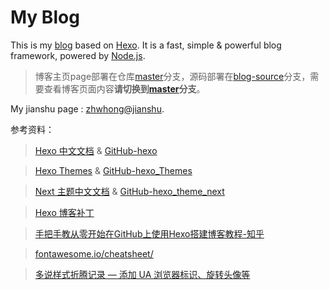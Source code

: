 # My Blog

This is my [blog](https://Hzwcode.github.io/) based on [Hexo](https://hexo.io/). It is a fast, simple & powerful blog framework, powered by [Node.js](https://nodejs.org/en/).

> 博客主页page部署在仓库[master](https://github.com/Hzwcode/Hzwcode.github.io/tree/master)分支，源码部署在[blog-source](https://github.com/Hzwcode/Hzwcode.github.io)分支，需要查看博客页面内容**请切换到[master](https://github.com/Hzwcode/Hzwcode.github.io/tree/master)分支**。

My jianshu page : [zhwhong@jianshu](http://www.jianshu.com/u/38cd2a8c425e).

参考资料：

> [Hexo 中文文档](https://hexo.io/zh-cn/docs/) & [GitHub-hexo](https://github.com/hexojs/hexo)

> [Hexo Themes](https://hexo.io/themes/) & [GitHub-hexo_Themes](https://github.com/hexojs/hexo/wiki/Themes)

> [Next 主题中文文档](http://theme-next.iissnan.com/) & [GitHub-hexo_theme_next](https://github.com/iissnan/hexo-theme-next)

> [Hexo 博客补丁](http://frankorz.com/2016/09/30/Hexo-patch/)

> [手把手教从零开始在GitHub上使用Hexo搭建博客教程-知乎](https://zhuanlan.zhihu.com/z-hexo)

> [fontawesome.io/cheatsheet/](http://fontawesome.io/cheatsheet/)

> [多说样式折腾记录 — 添加 UA 浏览器标识、旋转头像等](http://moxfive.xyz/2015/09/29/duoshuo-style/#参考资料)

